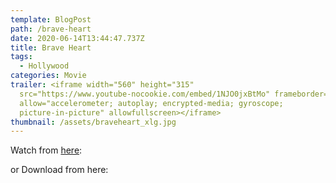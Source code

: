 ```yaml
---
template: BlogPost
path: /brave-heart
date: 2020-06-14T13:44:47.737Z
title: Brave Heart
tags:
  - Hollywood
categories: Movie
trailer: <iframe width="560" height="315"
  src="https://www.youtube-nocookie.com/embed/1NJO0jxBtMo" frameborder="0"
  allow="accelerometer; autoplay; encrypted-media; gyroscope;
  picture-in-picture" allowfullscreen></iframe>
thumbnail: /assets/braveheart_xlg.jpg
---
```

Watch from [here](http://srv2.cinehub24.com/02%2F131358-76821-Braveheart-1995.720p.BrRip.x264.YIFY.mp4):

or Download from here: